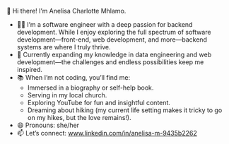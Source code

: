 
👋 Hi there! I’m Anelisa Charlotte Mhlamo.

  - 👩‍💻 I’m a software engineer with a deep passion for backend development. While I enjoy exploring the full spectrum of software development—front-end, web development, and more—backend systems are where I truly thrive.
  - 🌱 Currently expanding my knowledge in data engineering and web development—the challenges and endless possibilities keep me inspired.
  - 📚 When I’m not coding, you’ll find me:
      - Immersed in a biography or self-help book.
      - Serving in my local church.
      - Exploring YouTube for fun and insightful content.
      - Dreaming about hiking (my current life setting makes it tricky to go on my hikes, but the love remains!).
  - 😄 Pronouns: she/her
  - 📫 Let’s connect: www.linkedin.com/in/anelisa-m-9435b2262 
<!---
anelisamhlamo7/anelisamhlamo7 is a ✨ special ✨ repository because its `README.md` (this file) appears on your GitHub profile.
You can click the Preview link to take a look at your changes.
--->

